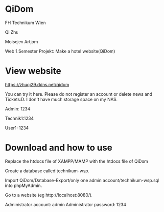 # QiDom
FH Technikum Wien

Qi Zhu

Moisejev Artjom

Web 1.Semester Projekt: Make a hotel website(QiDom)

# View website
https://zhuqi29.ddns.net/qidom

You can try it here. Please do not register an account or delete news and Tickets:D. I don't have much storage space on my NAS.

Admin: 1234

Technik1:1234

User1: 1234
# Download and how to use

Replace the htdocs file of XAMPP/MAMP with the htdocs file of QiDom

Create a database called technikum-wsp.


Import QiDom/Database-Export/only one admin account/technikum-wsp.sql into phpMyAdmin.

Go to a website (eg http://localhost:8080/).


Administrator account: admin
Administrator password: 1234

